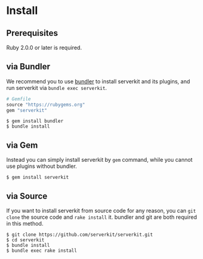 # Install
## Prerequisites
Ruby 2.0.0 or later is required.

## via Bundler
We recommend you to use [bundler](http://bundler.io/) to install serverkit and its plugins,
and run serverkit via `bundle exec serverkit`.

```rb
# Gemfile
source "https://rubygems.org"
gem "serverkit"
```

```console
$ gem install bundler
$ bundle install
```

## via Gem
Instead you can simply install serverkit by `gem` command,
while you cannot use plugins without bundler.

```console
$ gem install serverkit
```

## via Source
If you want to install serverkit from source code for any reason,
you can `git clone` the source code and `rake install` it.
bundler and git are both required in this method.

```console
$ git clone https://github.com/serverkit/serverkit.git
$ cd serverkit
$ bundle install
$ bundle exec rake install
```
